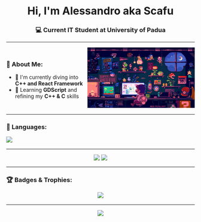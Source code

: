 <h1 align="center">Hi, I'm Alessandro aka Scafu</h1>
<h3 align="center">💻 Current IT Student at University of Padua</h3>

---

<div style="display: flex; justify-content: space-between; align-items: center;">
  <div>
    <h3>🧠 About Me:</h3>
    <ul>
      <li>🔭 I'm currently diving into <strong>C++ and React Framework</strong></li>
      <li>🌱 Learning <strong>GDScript</strong> and refining my <strong>C++ & C</strong> skills</li>
    </ul>
  </div>
  <div>
    <img src="https://raw.githubusercontent.com/scafu/scafu/main/mainGithub.gif" alt="Chill Mario Pixel Art" style="width: 500px;"/>
  </div>
</div>

---

### 🧰 Languages:
<p align="left">
  <img src="https://skillicons.dev/icons?i=c,cpp,dart,flutter,firebase,git,qt&theme=dark" />
</p>

---

<div align="center">
    <img src="https://github-readme-stats.vercel.app/api?username=scafu&show_icons=true&theme=tokyonight&hide_border=true" width="51%"/>
    <img src="https://github-readme-stats.vercel.app/api/top-langs/?username=scafu&layout=compact&theme=tokyonight&hide_border=true" width="46%"/>

</div>

---

### 🏆 Badges & Trophies:
<p align="center">
  <img src="https://github-profile-trophy.vercel.app/?username=scafu&theme=onedark&no-bg=true&no-frame=true&column=7"/>
</p>

---

<div align="center">
  <img src="https://capsule-render.vercel.app/api?type=waving&color=8aadf4&height=150&section=footer"/>
</div>



